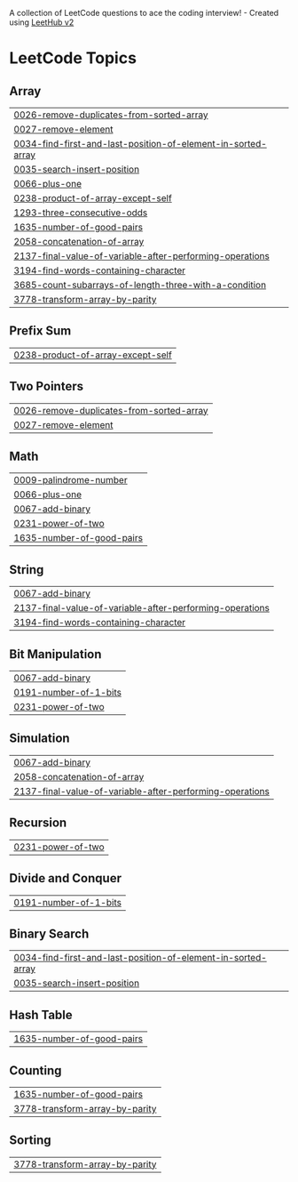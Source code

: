 A collection of LeetCode questions to ace the coding interview! - Created using [LeetHub v2](https://github.com/arunbhardwaj/LeetHub-2.0)
<!---LeetCode Topics Start-->
# LeetCode Topics
## Array
|  |
| ------- |
| [0026-remove-duplicates-from-sorted-array](https://github.com/keshavkourav/LEETCODE-PROBLEMS-/tree/master/0026-remove-duplicates-from-sorted-array) |
| [0027-remove-element](https://github.com/keshavkourav/LEETCODE-PROBLEMS-/tree/master/0027-remove-element) |
| [0034-find-first-and-last-position-of-element-in-sorted-array](https://github.com/keshavkourav/LEETCODE-PROBLEMS-/tree/master/0034-find-first-and-last-position-of-element-in-sorted-array) |
| [0035-search-insert-position](https://github.com/keshavkourav/LEETCODE-PROBLEMS-/tree/master/0035-search-insert-position) |
| [0066-plus-one](https://github.com/keshavkourav/LEETCODE-PROBLEMS-/tree/master/0066-plus-one) |
| [0238-product-of-array-except-self](https://github.com/keshavkourav/LEETCODE-PROBLEMS-/tree/master/0238-product-of-array-except-self) |
| [1293-three-consecutive-odds](https://github.com/keshavkourav/LEETCODE-PROBLEMS-/tree/master/1293-three-consecutive-odds) |
| [1635-number-of-good-pairs](https://github.com/keshavkourav/LEETCODE-PROBLEMS-/tree/master/1635-number-of-good-pairs) |
| [2058-concatenation-of-array](https://github.com/keshavkourav/LEETCODE-PROBLEMS-/tree/master/2058-concatenation-of-array) |
| [2137-final-value-of-variable-after-performing-operations](https://github.com/keshavkourav/LEETCODE-PROBLEMS-/tree/master/2137-final-value-of-variable-after-performing-operations) |
| [3194-find-words-containing-character](https://github.com/keshavkourav/LEETCODE-PROBLEMS-/tree/master/3194-find-words-containing-character) |
| [3685-count-subarrays-of-length-three-with-a-condition](https://github.com/keshavkourav/LEETCODE-PROBLEMS-/tree/master/3685-count-subarrays-of-length-three-with-a-condition) |
| [3778-transform-array-by-parity](https://github.com/keshavkourav/LEETCODE-PROBLEMS-/tree/master/3778-transform-array-by-parity) |
## Prefix Sum
|  |
| ------- |
| [0238-product-of-array-except-self](https://github.com/keshavkourav/LEETCODE-PROBLEMS-/tree/master/0238-product-of-array-except-self) |
## Two Pointers
|  |
| ------- |
| [0026-remove-duplicates-from-sorted-array](https://github.com/keshavkourav/LEETCODE-PROBLEMS-/tree/master/0026-remove-duplicates-from-sorted-array) |
| [0027-remove-element](https://github.com/keshavkourav/LEETCODE-PROBLEMS-/tree/master/0027-remove-element) |
## Math
|  |
| ------- |
| [0009-palindrome-number](https://github.com/keshavkourav/LEETCODE-PROBLEMS-/tree/master/0009-palindrome-number) |
| [0066-plus-one](https://github.com/keshavkourav/LEETCODE-PROBLEMS-/tree/master/0066-plus-one) |
| [0067-add-binary](https://github.com/keshavkourav/LEETCODE-PROBLEMS-/tree/master/0067-add-binary) |
| [0231-power-of-two](https://github.com/keshavkourav/LEETCODE-PROBLEMS-/tree/master/0231-power-of-two) |
| [1635-number-of-good-pairs](https://github.com/keshavkourav/LEETCODE-PROBLEMS-/tree/master/1635-number-of-good-pairs) |
## String
|  |
| ------- |
| [0067-add-binary](https://github.com/keshavkourav/LEETCODE-PROBLEMS-/tree/master/0067-add-binary) |
| [2137-final-value-of-variable-after-performing-operations](https://github.com/keshavkourav/LEETCODE-PROBLEMS-/tree/master/2137-final-value-of-variable-after-performing-operations) |
| [3194-find-words-containing-character](https://github.com/keshavkourav/LEETCODE-PROBLEMS-/tree/master/3194-find-words-containing-character) |
## Bit Manipulation
|  |
| ------- |
| [0067-add-binary](https://github.com/keshavkourav/LEETCODE-PROBLEMS-/tree/master/0067-add-binary) |
| [0191-number-of-1-bits](https://github.com/keshavkourav/LEETCODE-PROBLEMS-/tree/master/0191-number-of-1-bits) |
| [0231-power-of-two](https://github.com/keshavkourav/LEETCODE-PROBLEMS-/tree/master/0231-power-of-two) |
## Simulation
|  |
| ------- |
| [0067-add-binary](https://github.com/keshavkourav/LEETCODE-PROBLEMS-/tree/master/0067-add-binary) |
| [2058-concatenation-of-array](https://github.com/keshavkourav/LEETCODE-PROBLEMS-/tree/master/2058-concatenation-of-array) |
| [2137-final-value-of-variable-after-performing-operations](https://github.com/keshavkourav/LEETCODE-PROBLEMS-/tree/master/2137-final-value-of-variable-after-performing-operations) |
## Recursion
|  |
| ------- |
| [0231-power-of-two](https://github.com/keshavkourav/LEETCODE-PROBLEMS-/tree/master/0231-power-of-two) |
## Divide and Conquer
|  |
| ------- |
| [0191-number-of-1-bits](https://github.com/keshavkourav/LEETCODE-PROBLEMS-/tree/master/0191-number-of-1-bits) |
## Binary Search
|  |
| ------- |
| [0034-find-first-and-last-position-of-element-in-sorted-array](https://github.com/keshavkourav/LEETCODE-PROBLEMS-/tree/master/0034-find-first-and-last-position-of-element-in-sorted-array) |
| [0035-search-insert-position](https://github.com/keshavkourav/LEETCODE-PROBLEMS-/tree/master/0035-search-insert-position) |
## Hash Table
|  |
| ------- |
| [1635-number-of-good-pairs](https://github.com/keshavkourav/LEETCODE-PROBLEMS-/tree/master/1635-number-of-good-pairs) |
## Counting
|  |
| ------- |
| [1635-number-of-good-pairs](https://github.com/keshavkourav/LEETCODE-PROBLEMS-/tree/master/1635-number-of-good-pairs) |
| [3778-transform-array-by-parity](https://github.com/keshavkourav/LEETCODE-PROBLEMS-/tree/master/3778-transform-array-by-parity) |
## Sorting
|  |
| ------- |
| [3778-transform-array-by-parity](https://github.com/keshavkourav/LEETCODE-PROBLEMS-/tree/master/3778-transform-array-by-parity) |
<!---LeetCode Topics End-->